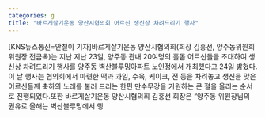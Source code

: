 ```yaml
---
categories: g
title: "바르게살기운동 양산시협의회 어르신 생신상 차려드리기 행사"
---
```

[KNS뉴스통신=안철이 기자]바르게살기운동 양산시협의회(회장 김홍선, 양주동위원회 위원장 전금옥)는 지난 지난 23일, 양주동 관내 20여명의 홀몸 어르신들을 초대하여 생신상 차려드리기 행사를 양주동 벽산블루밍아파트 노인정에서 개최했다고 24일 밝혔다.이 날 행사는 협의회에서 마련한 떡과 과일, 수육, 케이크, 전 등을 차려놓고 생신을 맞은 어르신들께 축하의 노래를 불러 드리는 한편 만수무강을 기원하는 큰 절을 올리는 순서로 진행되었다.또한 바르게살기운동 양산시협의회 김홍선 회장은 “양주동 위원장님의 권유로 올해는 벽산블루밍에서 행